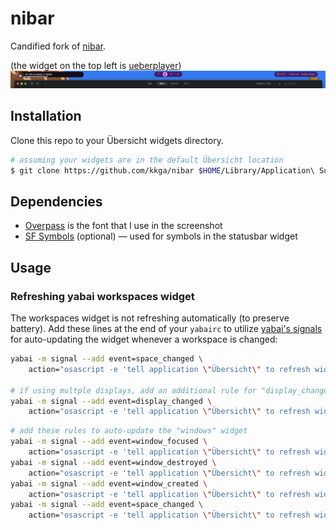 # nibar

Candified fork of [nibar](https://github.com/kkga/nibar/).

(the widget on the top left is [ueberplayer](https://github.com/aCluelessDanny/UeberPlayer))
![img](./sample.png)

## Installation

Clone this repo to your Übersicht widgets directory.

```bash
# assuming your widgets are in the default Übersicht location
$ git clone https://github.com/kkga/nibar $HOME/Library/Application\ Support/Übersicht/widgets/nibar
```

## Dependencies

- [Overpass](http://overpassfont.org) is the font that I use in the screenshot
- [SF Symbols](https://developer.apple.com/sf-symbols/) (optional) — used for symbols in the statusbar widget

## Usage

### Refreshing yabai workspaces widget

The workspaces widget is not refreshing automatically (to preserve battery). Add these lines at the end of your `yabairc` to utilize [yabai's signals](https://github.com/koekeishiya/yabai/wiki/Commands#automation-with-rules-and-signals) for auto-updating the widget whenever a workspace is changed:

```sh
yabai -m signal --add event=space_changed \
    action="osascript -e 'tell application \"Übersicht\" to refresh widget id \"nibar-spaces-jsx\"'"

# if using multple displays, add an additional rule for "display_changed" event
yabai -m signal --add event=display_changed \
    action="osascript -e 'tell application \"Übersicht\" to refresh widget id \"nibar-spaces-jsx\"'"
```

```sh
# add these rules to auto-update the "windows" widget
yabai -m signal --add event=window_focused \
    action="osascript -e 'tell application \"Übersicht\" to refresh widget id \"nibar-windows-jsx\"'"
yabai -m signal --add event=window_destroyed \
    action="osascript -e 'tell application \"Übersicht\" to refresh widget id \"nibar-windows-jsx\"'"
yabai -m signal --add event=window_created \
    action="osascript -e 'tell application \"Übersicht\" to refresh widget id \"nibar-windows-jsx\"'"
yabai -m signal --add event=space_changed \
    action="osascript -e 'tell application \"Übersicht\" to refresh widget id \"nibar-windows-jsx\"'"
```
